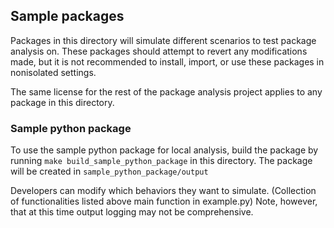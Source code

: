 ## Sample packages

Packages in this directory will simulate different scenarios to test package analysis on. These packages should attempt to revert any modifications made, but it is not recommended to install, import, or use these packages in nonisolated settings.

The same license for the rest of the package analysis project applies to any package in this directory.

### Sample python package
To use the sample python package for local analysis, build the package by running
`make build_sample_python_package` in this directory. The package will be created in `sample_python_package/output`

Developers can modify which behaviors they want to simulate. (Collection of functionalities listed above main function in example.py) Note, however, that at this time output logging may not be comprehensive.


